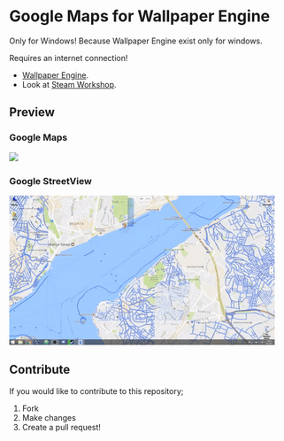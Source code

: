 # Google Maps for Wallpaper Engine

Only for Windows! Because Wallpaper Engine exist only for windows.

Requires an internet connection!

* [Wallpaper Engine](http://store.steampowered.com/app/431960/).
* Look at [Steam Workshop](https://steamcommunity.com/sharedfiles/filedetails/?id=885175392).

## Preview
### Google Maps
![](./assets/gif1.gif)
### Google StreetView
![](./assets/gif2.gif)

## Contribute

If you would like to contribute to this repository;

1. Fork
2. Make changes
3. Create a pull request!
